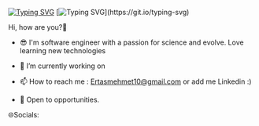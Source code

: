 <a href="https://git.io/typing-svg"><img src="https://readme-typing-svg.demolab.com?font=Fira+Code&size=150&duration=2000&pause=1000&center=do%C4%9Fru&vCenter=YANLI%C5%9E&repeat=do%C4%9Fru&width=5000&height=500&lines=I'm+Mehmet+Ertas;Software+Engineer+in+Turkey" alt="Typing SVG" /></a>
[![Typing SVG](https://readme-typing-svg.demolab.com?font=Fira+Code&duration=100&pause=1000&width=435&lines=__________________________________)](https://git.io/typing-svg)
   
Hi, how are you?👋

* 😎 I'm software engineer with a passion for science and evolve. Love learning new technologies 

* 🌱 I’m currently working on

* 📫 How to reach me : Ertasmehmet10@gmail.com or add me Linkedin :)

* 👯 Open to opportunities.

🌐Socials:





